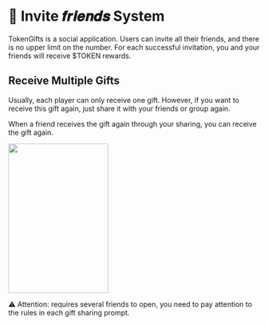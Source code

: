 # 🤜 Invite 𝒇𝒓𝒊𝒆𝒏𝒅𝒔 System

TokenGifts is a social application. Users can invite all their friends, and there is no upper limit on the number. For each successful invitation, you and your friends will receive $TOKEN rewards.

## Receive Multiple Gifts

Usually, each player can only receive one gift. However, if you want to receive this gift again, just share it with your friends or group again.

When a friend receives the gift again through your sharing, you can receive the gift again.

<img src="/image/invite-friends-system/1733380840680.jpg"  width="200" height="300">

⚠️ Attention: requires several friends to open, you need to pay attention to the rules in each gift sharing prompt.
